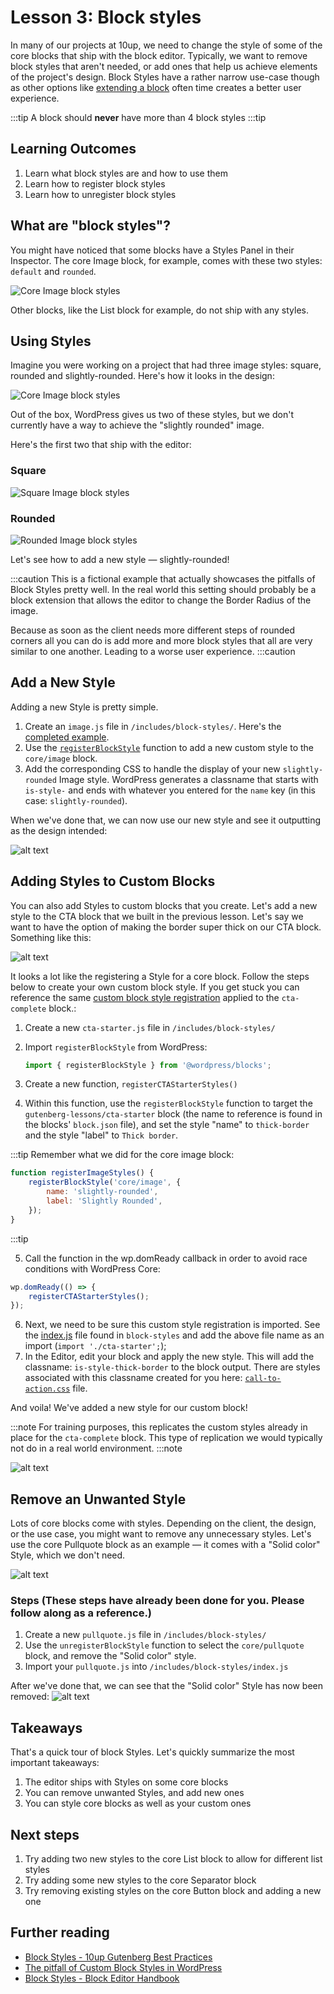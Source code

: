 # Lesson 3: Block styles

In many of our projects at 10up, we need to change the style of some of the core blocks that ship with the block editor. Typically, we want to remove block styles that aren't needed, or add ones that help us achieve elements of the project's design. Block Styles have a rather narrow use-case though as other options like [extending a block](/reference/Blocks/block-extensions) often time creates a better user experience.

:::tip
A block should **never** have more than 4 block styles
:::tip

## Learning Outcomes

1. Learn what block styles are and how to use them
2. Learn how to register block styles
3. Learn how to unregister block styles

## What are "block styles"?

You might have noticed that some blocks have a Styles Panel in their Inspector. The core Image block, for example, comes with these two styles: `default` and `rounded`.

![Core Image block styles](../static/img/image-block-block-styles.png )

Other blocks, like the List block for example, do not ship with any styles.

## Using Styles

Imagine you were working on a project that had three image styles: square, rounded and slightly-rounded. Here's how it looks in the design:

![Core Image block styles](../static/img/core-image-variations.jpg "Core Image block styles")

 Out of the box, WordPress gives us two of these styles, but we don't currently have a way to achieve the "slightly rounded" image.

Here's the first two that ship with the editor:

### Square

![Square Image block styles](../static/img/core-image-square.png "Square Image block styles")

### Rounded

![Rounded Image block styles](../static/img/core-image-rounded.png "Rounded Image block styles")

Let's see how to add a new style — slightly-rounded!

:::caution
This is a fictional example that actually showcases the pitfalls of Block Styles pretty well. In the real world this setting should probably be a block extension that allows the editor to change the Border Radius of the image.

Because as soon as the client needs more different steps of rounded corners all you can do is add more and more block styles that all are very similar to one another. Leading to a worse user experience.
:::caution

## Add a New Style

Adding a new Style is pretty simple.

1. Create an `image.js` file in `/includes/block-styles/`. Here's the [completed example](https://github.com/10up/gutenberg-lessons/blob/trunk/themes/10up-theme/includes/block-styles/image.js).
2. Use the [`registerBlockStyle`](https://developer.wordpress.org/block-editor/reference-guides/block-api/block-styles/) function to add a new custom style to the `core/image` block.
3. Add the corresponding CSS to handle the display of your new `slightly-rounded` Image style. WordPress generates a classname that starts with `is-style-` and ends with whatever you entered for the `name` key (in this case: `slightly-rounded`).

When we've done that, we can now use our new style and see it outputting as the design intended:

![alt text](../static/img/core-image-slightly-rounded.png "Slightly Rounded Image block style")

## Adding Styles to Custom Blocks

You can also add Styles to custom blocks that you create. Let's add a new style to the CTA block that we built in the previous lesson. Let's say we want to have the option of making the border super thick on our CTA block. Something like this:

![alt text](../static/img/cta-block-style.png "Slightly Rounded Image block style")

It looks a lot like the registering a Style for a core block. Follow the steps below to create your own custom block style. If you get stuck you can reference the same [custom block style registration](https://github.com/10up/gutenberg-lessons/blob/trunk/themes/10up-theme/includes/block-styles/cta.js) applied to the `cta-complete` block.:

1. Create a new `cta-starter.js` file in `/includes/block-styles/`
2. Import `registerBlockStyle` from WordPress:

   ```js
   import { registerBlockStyle } from '@wordpress/blocks';
   ```

3. Create a new function, `registerCTAStarterStyles()`
4. Within this function, use the `registerBlockStyle` function to target the `gutenberg-lessons/cta-starter` block (the name to reference is found in the blocks' `block.json` file), and set the style "name" to `thick-border` and the style "label" to `Thick border`.

:::tip
Remember what we did for the core image block:

```js
function registerImageStyles() {
	registerBlockStyle('core/image', {
		name: 'slightly-rounded',
		label: 'Slightly Rounded',
	});
}
```

:::tip

5. Call the function in the wp.domReady callback in order to avoid race conditions with WordPress Core:

```js
wp.domReady(() => {
	registerCTAStarterStyles();
});
```

6. Next, we need to be sure this custom style registration is imported. See the [index.js](https://github.com/10up/gutenberg-lessons/blob/trunk/themes/10up-theme/includes/block-styles/index.js) file found in `block-styles` and add the above file name as an import (`import './cta-starter';`);
7. In the Editor, edit your block and apply the new style. This will add the classname: `is-style-thick-border` to the block output. There are styles associated with this classname created for you here: [`call-to-action.css`](https://github.com/10up/gutenberg-lessons/blob/trunk/themes/10up-theme/assets/css/frontend/components/blocks/call-to-action.css) file.

And voila! We've added a new style for our custom block!

:::note
For training purposes, this replicates the custom styles already in place for the `cta-complete` block. This type of replication we would typically not do in a real world environment.
:::note

![alt text](../static/img/cta-block-thick-border.png "Thick border CTA style")

## Remove an Unwanted Style

Lots of core blocks come with styles. Depending on the client, the design, or the use case, you might want to remove any unnecessary styles. Let's use the core Pullquote block as an example — it comes with a "Solid color" Style, which we don't need.

![alt text](../static/img/pullquote-core-block-style.png "Slightly Rounded Image block style")

### Steps (These steps have already been done for you. Please follow along as a reference.)

1. Create a new `pullquote.js` file in `/includes/block-styles/`
2. Use the `unregisterBlockStyle` function to select the `core/pullquote` block, and remove the "Solid color" style.
3. Import your `pullquote.js` into `/includes/block-styles/index.js`

After we've done that, we can see that the "Solid color" Style has now been removed:
![alt text](../static/img/pullquote-core-block-style-removed.png "Pullquote block with style removed")

## Takeaways

That's a quick tour of block Styles. Let's quickly summarize the most important takeaways:

1. The editor ships with Styles on some core blocks
2. You can remove unwanted Styles, and add new ones
3. You can style core blocks as well as your custom ones

## Next steps

1. Try adding two new styles to the core List block to allow for different list styles
2. Try adding some new styles to the core Separator block
3. Try removing existing styles on the core Button block and adding a new one

## Further reading

* [Block Styles - 10up Gutenberg Best Practices](/reference/Blocks/block-styles)
* [The pitfall of Custom Block Styles in WordPress](/guides/pitfals-style-api)
* [Block Styles - Block Editor Handbook](https://developer.wordpress.org/block-editor/reference-guides/block-api/block-styles/)
